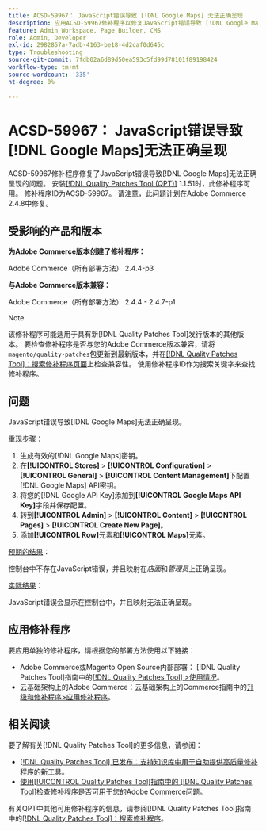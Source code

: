 ```yaml
---
title: ACSD-59967： JavaScript错误导致 [!DNL Google Maps] 无法正确呈现
description: 应用ACSD-59967修补程序以修复JavaScript错误导致 [!DNL Google Maps] 无法正确呈现的Adobe Commerce问题。
feature: Admin Workspace, Page Builder, CMS
role: Admin, Developer
exl-id: 2982857a-7adb-4163-be18-4d2caf0d645c
type: Troubleshooting
source-git-commit: 7fdb02a6d89d50ea593c5fd99d78101f89198424
workflow-type: tm+mt
source-wordcount: '335'
ht-degree: 0%

---
```


# ACSD-59967： JavaScript错误导致[!DNL Google Maps]无法正确呈现

ACSD-59967修补程序修复了JavaScript错误导致[!DNL Google Maps]无法正确呈现的问题。 安装[[!DNL Quality Patches Tool (QPT)]](https://experienceleague.adobe.com/en/docs/commerce-operations/tools/quality-patches-tool/quality-patches-tool-to-self-serve-quality-patches) 1.1.51时，此修补程序可用。 修补程序ID为ACSD-59967。 请注意，此问题计划在Adobe Commerce 2.4.8中修复。

## 受影响的产品和版本

**为Adobe Commerce版本创建了修补程序：**

Adobe Commerce（所有部署方法） 2.4.4-p3

**与Adobe Commerce版本兼容：**

Adobe Commerce（所有部署方法） 2.4.4 - 2.4.7-p1

>[!NOTE]
>
>该修补程序可能适用于具有新[!DNL Quality Patches Tool]发行版本的其他版本。 要检查修补程序是否与您的Adobe Commerce版本兼容，请将`magento/quality-patches`包更新到最新版本，并在[[!DNL Quality Patches Tool]：搜索修补程序页面](https://experienceleague.adobe.com/tools/commerce-quality-patches/index.html)上检查兼容性。 使用修补程序ID作为搜索关键字来查找修补程序。

## 问题

JavaScript错误导致[!DNL Google Maps]无法正确呈现。

<u>重现步骤</u>：

1. 生成有效的[!DNL Google Maps]密钥。
1. 在&#x200B;**[!UICONTROL Stores]** > **[!UICONTROL Configuration]** > **[!UICONTROL General]** > **[!UICONTROL Content Management]**&#x200B;下配置[!DNL Google Maps] API密钥。
1. 将您的[!DNL Google API Key]添加到&#x200B;**[!UICONTROL Google Maps API Key]**&#x200B;字段并保存配置。
1. 转到&#x200B;**[!UICONTROL Admin]** > **[!UICONTROL Content]** > **[!UICONTROL Pages]** > **[!UICONTROL Create New Page]**。
1. 添加&#x200B;**[!UICONTROL Row]**&#x200B;元素和&#x200B;**[!UICONTROL Maps]**&#x200B;元素。

<u>预期的结果</u>：

控制台中不存在JavaScript错误，并且映射在&#x200B;*店面*&#x200B;和&#x200B;*管理员*&#x200B;上正确呈现。

<u>实际结果</u>：

JavaScript错误会显示在控制台中，并且映射无法正确呈现。

## 应用修补程序

要应用单独的修补程序，请根据您的部署方法使用以下链接：

* Adobe Commerce或Magento Open Source内部部署： [!DNL Quality Patches Tool]指南中的[[!DNL Quality Patches Tool] >使用情况](/help/tools/quality-patches-tool/usage.md)。
* 云基础架构上的Adobe Commerce：云基础架构上的Commerce指南中的[升级和修补程序>应用修补程序](https://experienceleague.adobe.com/docs/commerce-cloud-service/user-guide/develop/upgrade/apply-patches.html)。

## 相关阅读

要了解有关[!DNL Quality Patches Tool]的更多信息，请参阅：

* [[!DNL Quality Patches Tool] 已发布：支持知识库中用于自助提供高质量修补程序的新工具](https://experienceleague.adobe.com/en/docs/commerce-operations/tools/quality-patches-tool/quality-patches-tool-to-self-serve-quality-patches)。
* [使用[!UICONTROL Quality Patches Tool]指南中的 [!DNL Quality Patches Tool]](/help/tools/quality-patches-tool/patches-available-in-qpt/check-patch-for-magento-issue-with-magento-quality-patches.md)检查修补程序是否可用于您的Adobe Commerce问题。


有关QPT中其他可用修补程序的信息，请参阅[!DNL Quality Patches Tool]指南中的[[!DNL Quality Patches Tool]：搜索修补程序](https://experienceleague.adobe.com/tools/commerce-quality-patches/index.html)。
